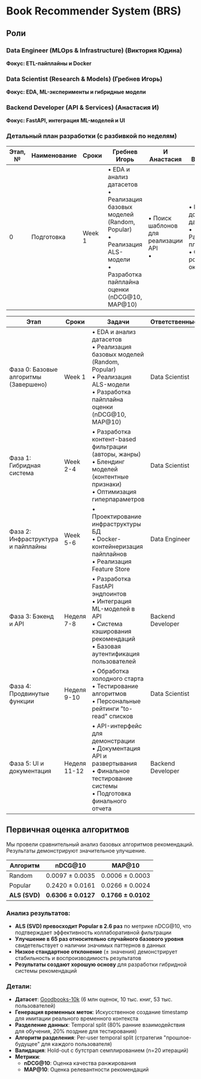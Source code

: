 # Book Recommender System (BRS)

## Роли
### Data Engineer (MLOps & Infrastructure) (Виктория Юдина)
**Фокус: ETL-пайплайны и Docker**
  
### Data Scientist (Research & Models) (Гребнев Игорь)
**Фокус: EDA, ML-эксперименты и гибридные модели**

### Backend Developer (API & Services) (Анастасия И)
**Фокус: FastAPI, интеграция ML-моделей и UI**

### Детальный план разработки (с разбивкой по неделям)

| Этап, № | Наименование | Сроки | Гребнев Игорь | И Анастасия | Юдина Виктория | Статус |
|--------|---------------|--------|---------------|---------------|---------------|---------|
0 | Подготовка | Week 1 | • EDA и анализ датасетов<br>• Реализация базовых моделей (Random, Popular)<br>• Реализация ALS-модели<br>• Разработка пайплайна оценки (nDCG@10, MAP@10) | • Поиск шаблонов для реализации API <br> • | • Поиск доступных датасетов<br> • Разработка плана ETL <br> • Создание poetry-окружения | Завершено |

| Этап | Сроки | Задачи | Ответственные | Статус |
|------|-------|--------|---------------|---------|
| Фаза 0: Базовые алгоритмы (Завершено) | Week 1 | • EDA и анализ датасетов<br>• Реализация базовых моделей (Random, Popular)<br>• Реализация ALS-модели<br>• Разработка пайплайна оценки (nDCG@10, MAP@10) | Data Scientist | Завершено |
| Фаза 1: Гибридная система | Week 2-4 | • Разработка контент-based фильтрации (авторы, жанры)<br>• Блендинг моделей (контентные признаки)<br>• Оптимизация гиперпараметров | Data Scientist | В процессе |
| Фаза 2: Инфраструктура и пайплайны | Week 5-6 | • Проектирование инфраструктуры БД <br>• Docker-контейнеризация пайплайнов<br>• Реализация Feature Store<br> | Data Engineer | В процессе |
| Фаза 3: Бэкенд и API | Неделя 7-8 | • Разработка FastAPI эндпоинтов<br>• Интеграция ML-моделей в API<br>• Система кэширования рекомендаций<br>• Базовая аутентификация пользователей | Backend Developer | Запланировано |
| Фаза 4: Продвинутые функции | Неделя 9-10 | • Обработка холодного старта<br>• Тестирование алгоритмов<br>• Персональные рейтинги "to-read" списков | Data Scientist | Запланировано |
| Фаза 5: UI и документация | Неделя 11-12 | • API-интерфейс для демонстрации<br>• Документация API и развертывания<br>• Финальное тестирование системы<br>• Подготовка финального отчета | Backend Developer | Запланировано |

## Первичная оценка алгоритмов

Мы провели сравнительный анализ базовых алгоритмов рекомендаций. Результаты демонстрируют значительное улучшение.

| Алгоритм | nDCG@10 | MAP@10 |
|----------|---------|---------|
| Random| 0.0097 ± 0.0035 | 0.0006 ± 0.0003 |
| Popular| 0.2420 ± 0.0161 | 0.0266 ± 0.0024 |
| **ALS (SVD)** | **0.6306 ± 0.0127** | **0.1766 ± 0.0102** |

### Анализ результатов:
- **ALS (SVD) превосходит Popular в 2.6 раз** по метрике nDCG@10, что подтверждает эффективность коллаборативной фильтрации
- **Улучшение в 65 раз относительно случайного базового уровня** свидетельствует о наличии значимых паттернов в данных
- **Низкое стандартное отклонение** (± значения) демонстрирует стабильность и воспроизводимость результатов
- **Результаты создают хорошую основу** для разработки гибридной системы рекомендаций

### Детали:
- **Датасет**: [Goodbooks-10k](https://github.com/zygmuntz/goodbooks-10k) (6 млн оценок, 10 тыс. книг, 53 тыс. пользователей)
- **Генерация временных меток**: Искусственное создание timestamp для имитации реального временного контекста
- **Разделение данных**: Temporal split (80% ранние взаимодействия для обучения, 20% поздние для тестирования)
- **Алгоритм разделения**: Per-user temporal split (стратегия "прошлое-будущее" для каждого пользователя)
- **Валидация**: Hold-out с бутстрап семплированием (n=20 итераций)
- **Метрики**:
  - **nDCG@10**: Оценка качества ранжирования
  - **MAP@10**: Оценка релевантности рекомендаций
